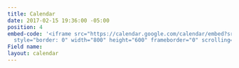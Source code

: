 ```yaml
---
title: Calendar
date: 2017-02-15 19:36:00 -05:00
position: 4
embed-code: '<iframe src="https://calendar.google.com/calendar/embed?src=indivisiblekyd4%40gmail.com&ctz=America/New_York"
  style="border: 0" width="800" height="600" frameborder="0" scrolling="no"></iframe>'
Field name: 
layout: calendar
---
```


